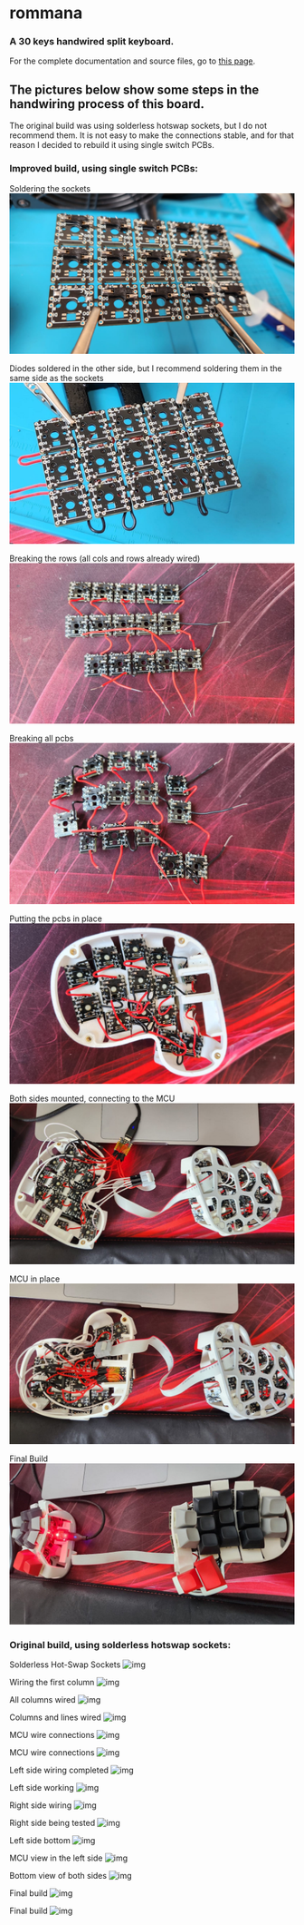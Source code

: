 # rommana
### A 30 keys handwired split keyboard.

For the complete documentation and source files, go to [this page](../src/qmk/keykeyboards/rommana/rafaelromao/rommana).

## The pictures below show some steps in the handwiring process of this board.

The original build was using solderless hotswap sockets, but I do not recommend them. It is not easy to make the connections stable, and for that reason I decided to rebuild it using single switch PCBs.

### Improved build, using single switch PCBs:

Soldering the sockets
![img](../../img/rommana/15.jpeg)

Diodes  soldered in the other side, but I recommend soldering them in the same side as the sockets
![img](../../img/rommana/16.jpeg)

Breaking the rows (all cols and rows already wired)
![img](../../img/rommana/17.jpeg)

Breaking all pcbs
![img](../../img/rommana/18.jpeg)

Putting the pcbs in place
![img](../../img/rommana/19.jpeg)

Both sides mounted, connecting to the MCU
![img](../../img/rommana/20.jpeg)

MCU in place
![img](../../img/rommana/21.jpeg)

Final Build
![img](../../img/rommana/22.jpeg)

### Original build, using solderless hotswap sockets:

Solderless Hot-Swap Sockets
![img](../../img/rommana/0.jpeg)

Wiring the first column
![img](../../img/rommana/1.jpeg)

All columns wired
![img](../../img/rommana/2.jpeg)

Columns and lines wired
![img](../../img/rommana/3.jpeg)

MCU wire connections
![img](../../img/rommana/4.jpeg)

MCU wire connections
![img](../../img/rommana/5.jpeg)

Left side wiring completed
![img](../../img/rommana/6.jpeg)

Left side working
![img](../../img/rommana/7.jpeg)

Right side wiring
![img](../../img/rommana/8.jpeg)

Right side being tested
![img](../../img/rommana/9.jpeg)

Left side bottom
![img](../../img/rommana/10.jpeg)

MCU view in the left side
![img](../../img/rommana/11.jpeg)

Bottom view of both sides
![img](../../img/rommana/12.jpeg)

Final build
![img](../../img/rommana/13.jpeg)

Final build
![img](../../img/rommana/14.jpeg)
